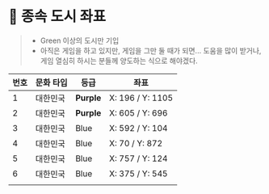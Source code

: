 # 🏰 종속 도시 좌표 

> * Green 이상의 도시만 기입
> * 아직은 게임을 하고 있지만, 게임을 그만 둘 때가 되면... 도움을 많이 받거나, 게임 열심히 하시는 분들께 양도하는 식으로 해야겠다. 

| 번호 | 문화 타입 | 등급       | 좌표             |
| ---- | --------- | ---------- | ---------------- |
| 1    | 대한민국  | **Purple** | X: 196 / Y: 1105 |
| 2    | 대한민국  | **Purple** | X: 605 / Y: 696  |
| 3    | 대한민국  | Blue       | X: 592 / Y: 104  |
| 4    | 대한민국  | Blue       | X: 70 / Y: 872   |
| 5    | 대한민국  | Blue       | X: 757 / Y: 124  |
| 6    | 대한민국  | Blue       | X: 375 / Y: 545  |
|      |           |            |                  |


